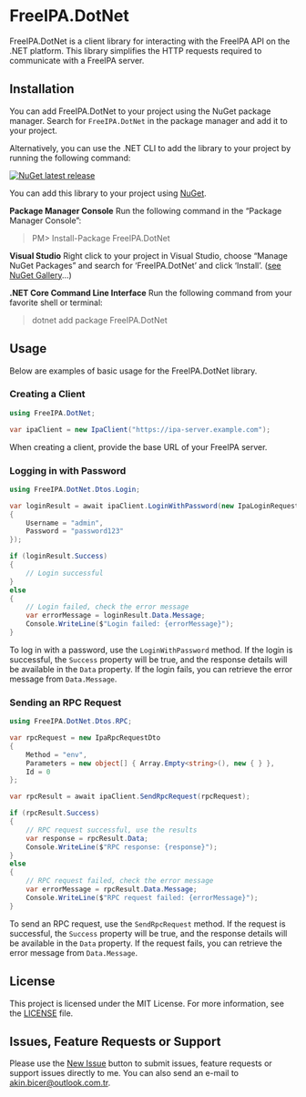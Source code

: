 # FreeIPA.DotNet

FreeIPA.DotNet is a client library for interacting with the FreeIPA API on the .NET platform. This library simplifies the HTTP requests required to communicate with a FreeIPA server.

## Installation

You can add FreeIPA.DotNet to your project using the NuGet package manager. Search for `FreeIPA.DotNet` in the package manager and add it to your project.

Alternatively, you can use the .NET CLI to add the library to your project by running the following command:

[![NuGet latest release](https://img.shields.io/nuget/v/FreeIPA.DotNet.svg)](https://www.nuget.org/packages/FreeIPA.DotNet/1.0.0)

You can add this library to your project using [NuGet](https://www.nuget.org/packages/FreeIPA.DotNet/1.0.0).

**Package Manager Console**
Run the following command in the “Package Manager Console”:

> PM> Install-Package FreeIPA.DotNet

**Visual Studio**
Right click to your project in Visual Studio, choose “Manage NuGet Packages” and search for ‘FreeIPA.DotNet’ and click ‘Install’.
([see NuGet Gallery](https://www.nuget.org/packages/FreeIPA.DotNet/1.0.0)...)

**.NET Core Command Line Interface**
Run the following command from your favorite shell or terminal:

> dotnet add package FreeIPA.DotNet


## Usage

Below are examples of basic usage for the FreeIPA.DotNet library.

### Creating a Client

```csharp
using FreeIPA.DotNet;

var ipaClient = new IpaClient("https://ipa-server.example.com");
```

When creating a client, provide the base URL of your FreeIPA server.

### Logging in with Password

```csharp
using FreeIPA.DotNet.Dtos.Login;

var loginResult = await ipaClient.LoginWithPassword(new IpaLoginRequestDto
{
    Username = "admin",
    Password = "password123"
});

if (loginResult.Success)
{
    // Login successful
}
else
{
    // Login failed, check the error message
    var errorMessage = loginResult.Data.Message;
    Console.WriteLine($"Login failed: {errorMessage}");
}
```

To log in with a password, use the `LoginWithPassword` method. If the login is successful, the `Success` property will be true, and the response details will be available in the `Data` property. If the login fails, you can retrieve the error message from `Data.Message`.

### Sending an RPC Request

```csharp
using FreeIPA.DotNet.Dtos.RPC;

var rpcRequest = new IpaRpcRequestDto
{
    Method = "env",
    Parameters = new object[] { Array.Empty<string>(), new { } },
    Id = 0
};

var rpcResult = await ipaClient.SendRpcRequest(rpcRequest);

if (rpcResult.Success)
{
    // RPC request successful, use the results
    var response = rpcResult.Data;
    Console.WriteLine($"RPC response: {response}");
}
else
{
    // RPC request failed, check the error message
    var errorMessage = rpcResult.Data.Message;
    Console.WriteLine($"RPC request failed: {errorMessage}");
}
```

To send an RPC request, use the `SendRpcRequest` method. If the request is successful, the `Success` property will be true, and the response details will be available in the `Data` property. If the request fails, you can retrieve the error message from `Data.Message`.

## License
This project is licensed under the MIT License. For more information, see the [LICENSE](LICENSE) file.

## Issues, Feature Requests or Support
Please use the [New Issue](https://github.com/akinbicer/dotnet-freeipa/issues/new) button to submit issues, feature requests or support issues directly to me. You can also send an e-mail to akin.bicer@outlook.com.tr.
